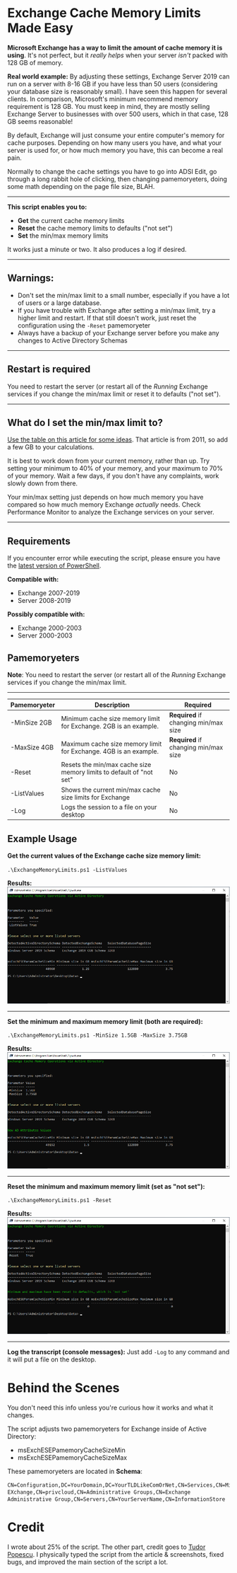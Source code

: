 # Exchange Cache Memory Limits Made Easy

**Microsoft Exchange has a way to limit the amount of cache memory it is using**.  It's not perfect, but it *really helps* when your server *isn't* packed with 128 GB of memory.

**Real world example:** By adjusting these settings, Exchange Server 2019 can run on a server with 8-16 GB if you have less than 50 users (considering your database size is reasonably small).  I have seen this happen for several clients.  In comparison, Microsoft's minimum recommend memory requirement is 128 GB.  You must keep in mind, they are mostly selling Exchange Server to businesses with over 500 users, which in that case, 128 GB seems reasonable!

By default, Exchange will just consume your entire computer's memory for cache purposes.  Depending on how many users you have, and what your server is used for, or how much memory you have, this can become a real pain.

Normally to change the cache settings you have to go into ADSI Edit, go through a long rabbit hole of clicking, then changing pamemoryeters, doing some math depending on the page file size, BLAH.

---

**This script enables you to:**
- **Get** the current cache memory limits
- **Reset** the cache memory limits to defaults ("not set")
- **Set** the min/max memory limits

It works just a minute or two.  It also produces a log if desired.

---

## Warnings:

- Don't set the min/max limit to a small number, especially if you have a lot of users or a large database.
- If you have trouble with Exchange after setting a min/max limit, try a higher limit and restart. If that still doesn't work, just reset the configuration using the `-Reset` pamemoryeter
- Always have a backup of your Exchange server before you make any changes to Active Directory Schemas

---

## Restart is required

You need to restart the server (or restart all of the *Running* Exchange services if you change the min/max limit or reset it to defaults ("not set").

---

## What do I set the min/max limit to?

[Use the table on this article for some ideas](<https://ntlong.wordpress.com/2011/09/16/limiting-exchange-2010-database-cache/>). That article is from 2011, so add a few GB to your calculations.

It is best to work down from your current memory, rather than up. Try setting your minimum to 40% of your memory, and your maximum to 70% of your memory. Wait a few days, if you don't have any complaints, work slowly down from there.

Your min/max setting just depends on how much memory you have compared so how much memory Exchange *actually* needs. Check Performance Monitor to analyze the Exchange services on your server.

---

## Requirements

If you encounter error while executing the script, please ensure you have the [latest version of PowerShell](<https://github.com/PowerShell/PowerShell/releases/tag/v7.1.1>).

**Compatible with:**
- Exchange 2007-2019
- Server 2008-2019

**Possibly compatible with:**
- Exchange 2000-2003
- Server 2000-2003

## Pamemoryeters

**Note**:
You need to restart the server (or restart all of the *Running* Exchange services if you change the min/max limit.

---

|Pamemoryeter|Description|Required|
|--|--|--|
|-MinSize 2GB|Minimum cache size memory limit for Exchange. 2GB is an example.|**Required** if changing min/max size|
|-MaxSize 4GB|Maximum cache size memory limit for Exchange. 4GB is an example.|**Required** if changing min/max size|
|-Reset|Resets the min/max cache size memory limits to default of "not set"|No
|-ListValues|Shows the current min/max cache size limits for Exchange|No
|-Log|Logs the session to a file on your desktop|No

## Example Usage

**Get the current values of the Exchange cache size memory limit:**

`.\ExchangeMemoryLimits.ps1 -ListValues`

**Results:**
![ListValues pamemoryeter](https://raw.githubusercontent.com/asheroto/Microsoft-Exchange-Memory-Limits/main/screenshots/ListValues.png)

---

**Set the minimum and maximum memory limit (both are required):**

    .\ExchangeMemoryLimits.ps1 -MinSize 1.5GB -MaxSize 3.75GB

**Results:**
![MinSize and MaxSize pamemoryeter](https://raw.githubusercontent.com/asheroto/Microsoft-Exchange-Memory-Limits/main/screenshots/MinMax.png)

---
**Reset the minimum and maximum memory limit (set as "not set"):**

    .\ExchangeMemoryLimits.ps1 -Reset

**Results:**
![Reset pamemoryeter](https://raw.githubusercontent.com/asheroto/Microsoft-Exchange-Memory-Limits/main/screenshots/Reset.png)

---

**Log the transcript (console messages):**
Just add `-Log` to any command and it will put a file on the desktop.

# Behind the Scenes
You don't need this info unless you're curious how it works and what it changes.

The script adjusts two pamemoryeters for Exchange inside of Active Directory:

- msExchESEPamemoryCacheSizeMin
- msExchESEPamemoryCacheSizeMax

These pamemoryeters are located in **Schema**:

    CN=Configuration,DC=YourDomain,DC=YourTLDLikeComOrNet,CN=Services,CN=Microsoft EXchange,CN=privcloud,CN=Administrative Groups,CN=Exchange Administrative Group,CN=Servers,CN=YourServerName,CN=InformationStore

# Credit

I wrote about 25% of the script.  The other part, credit goes to [Tudor Popescu](https://www.quest.com/community/blogs/b/data-protection/posts/how-to-limit-the-amount-of-cache-memory-used-by-exchange-servers-using-powershell-with-applications-to-rapid-recovery-post-1-of-3-44962775).  I physically typed the script from the article & screenshots, fixed bugs, and improved the main section of the script a lot.
